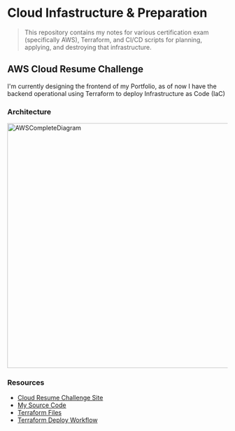 # Cloud Infastructure & Preparation
> This repository contains my notes for various certification exam (specifically AWS), Terraform, and CI/CD scripts for planning, applying, and destroying that infrastructure.

## AWS Cloud Resume Challenge
I'm currently designing the frontend of my Portfolio, as of now I have the backend operational using Terraform to deploy Infrastructure as Code (IaC)

### Architecture
<img width="868" height="559" alt="AWSCompleteDiagram" src="https://github.com/user-attachments/assets/557f17a8-aaf9-469a-93a7-316492ae06d0" />

### Resources
- [Cloud Resume Challenge Site](https://cloudresumechallenge.dev/docs/the-challenge/aws/)
- [My Source Code](https://github.com/nicoxmcd/nicoxmcdportfolio)
- [Terraform Files](https://github.com/nicoxmcd/Cloud/tree/main/Terraform/nicoxmcdportfolio)
- [Terraform Deploy Workflow](https://github.com/nicoxmcd/Cloud/blob/main/.github/workflows/terraform.yml)
